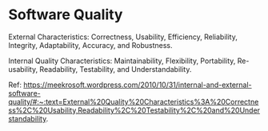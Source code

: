 # Software Quality

External Characteristics: Correctness, Usability, Efficiency, Reliability, Integrity, Adaptability, Accuracy, and Robustness.

Internal Quality Characteristics: Maintainability, Flexibility, Portability, Re-usability, Readability, Testability, and Understandability.

Ref: https://meekrosoft.wordpress.com/2010/10/31/internal-and-external-software-quality/#:~:text=External%20Quality%20Characteristics%3A%20Correctness%2C%20Usability,Readability%2C%20Testability%2C%20and%20Understandability.
